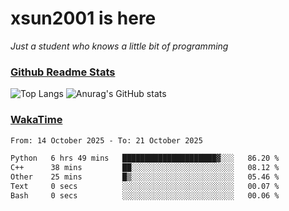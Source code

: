 # xsun2001 is here

*Just a student who knows a little bit of programming*

### [Github Readme Stats](https://github.com/anuraghazra/github-readme-stats)

![Top Langs](https://github-readme-stats.vercel.app/api/top-langs/?username=xsun2001&layout=compact&theme=radical) ![Anurag's GitHub stats](https://github-readme-stats.vercel.app/api?username=xsun2001&show_icons=true&theme=radical)

### [WakaTime](https://wakatime.com)

<!--START_SECTION:waka-->

```txt
From: 14 October 2025 - To: 21 October 2025

Python   6 hrs 49 mins   █████████████████████▓░░░   86.20 %
C++      38 mins         ██░░░░░░░░░░░░░░░░░░░░░░░   08.12 %
Other    25 mins         █▒░░░░░░░░░░░░░░░░░░░░░░░   05.46 %
Text     0 secs          ░░░░░░░░░░░░░░░░░░░░░░░░░   00.07 %
Bash     0 secs          ░░░░░░░░░░░░░░░░░░░░░░░░░   00.06 %
```

<!--END_SECTION:waka-->
